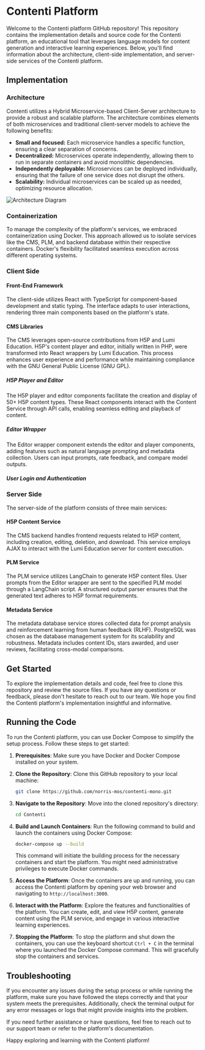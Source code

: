 
# Contenti Platform

Welcome to the Contenti platform GitHub repository! This repository contains the implementation details and source code for the Contenti platform, an educational tool that leverages language models for content generation and interactive learning experiences. Below, you'll find information about the architecture, client-side implementation, and server-side services of the Contenti platform.

## Implementation

### Architecture

Contenti utilizes a Hybrid Microservice-based Client-Server architecture to provide a robust and scalable platform. The architecture combines elements of both microservices and traditional client-server models to achieve the following benefits:

- **Small and focused:** Each microservice handles a specific function, ensuring a clear separation of concerns.
- **Decentralized:** Microservices operate independently, allowing them to run in separate containers and avoid monolithic dependencies.
- **Independently deployable:** Microservices can be deployed individually, ensuring that the failure of one service does not disrupt the others.
- **Scalability:** Individual microservices can be scaled up as needed, optimizing resource allocation.

![Architecture Diagram](images/architecture.png)

### Containerization

To manage the complexity of the platform's services, we embraced containerization using Docker. This approach allowed us to isolate services like the CMS, PLM, and backend database within their respective containers. Docker's flexibility facilitated seamless execution across different operating systems.

### Client Side

#### Front-End Framework

The client-side utilizes React with TypeScript for component-based development and static typing. The interface adapts to user interactions, rendering three main components based on the platform's state.

#### CMS Libraries

The CMS leverages open-source contributions from H5P and Lumi Education. H5P's content player and editor, initially written in PHP, were transformed into React wrappers by Lumi Education. This process enhances user experience and performance while maintaining compliance with the GNU General Public License (GNU GPL).

##### H5P Player and Editor

The H5P player and editor components facilitate the creation and display of 50+ H5P content types. These React components interact with the Content Service through API calls, enabling seamless editing and playback of content.

##### Editor Wrapper

The Editor wrapper component extends the editor and player components, adding features such as natural language prompting and metadata collection. Users can input prompts, rate feedback, and compare model outputs.

##### User Login and Authentication

### Server Side

The server-side of the platform consists of three main services:

#### H5P Content Service

The CMS backend handles frontend requests related to H5P content, including creation, editing, deletion, and download. This service employs AJAX to interact with the Lumi Education server for content execution.

#### PLM Service

The PLM service utilizes LangChain to generate H5P content files. User prompts from the Editor wrapper are sent to the specified PLM model through a LangChain script. A structured output parser ensures that the generated text adheres to H5P format requirements.

#### Metadata Service

The metadata database service stores collected data for prompt analysis and reinforcement learning from human feedback (RLHF). PostgreSQL was chosen as the database management system for its scalability and robustness. Metadata includes content IDs, stars awarded, and user reviews, facilitating cross-modal comparisons.

## Get Started

To explore the implementation details and code, feel free to clone this repository and review the source files. If you have any questions or feedback, please don't hesitate to reach out to our team. We hope you find the Contenti platform's implementation insightful and informative.


## Running the Code

To run the Contenti platform, you can use Docker Compose to simplify the setup process. Follow these steps to get started:

1. **Prerequisites**: Make sure you have Docker and Docker Compose installed on your system.

2. **Clone the Repository**: Clone this GitHub repository to your local machine:

   ```bash
   git clone https://github.com/norris-mos/contenti-mono.git
   ```

3. **Navigate to the Repository**: Move into the cloned repository's directory:

   ```bash
   cd Contenti
   ```

4. **Build and Launch Containers**: Run the following command to build and launch the containers using Docker Compose:

   ```bash
   docker-compose up --build
   ```

   This command will initiate the building process for the necessary containers and start the platform. You might need administrative privileges to execute Docker commands.

5. **Access the Platform**: Once the containers are up and running, you can access the Contenti platform by opening your web browser and navigating to `http://localhost:3000`.

6. **Interact with the Platform**: Explore the features and functionalities of the platform. You can create, edit, and view H5P content, generate content using the PLM service, and engage in various interactive learning experiences.

7. **Stopping the Platform**: To stop the platform and shut down the containers, you can use the keyboard shortcut `Ctrl + C` in the terminal where you launched the Docker Compose command. This will gracefully stop the containers and services.

## Troubleshooting

If you encounter any issues during the setup process or while running the platform, make sure you have followed the steps correctly and that your system meets the prerequisites. Additionally, check the terminal output for any error messages or logs that might provide insights into the problem.

If you need further assistance or have questions, feel free to reach out to our support team or refer to the platform's documentation.

Happy exploring and learning with the Contenti platform!
